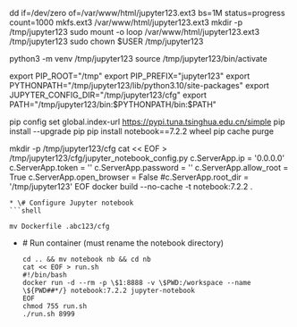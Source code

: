 dd if=/dev/zero of=/var/www/html/jupyter123.ext3 bs=1M status=progress count=1000
mkfs.ext3 /var/www/html/jupyter123.ext3
mkdir -p /tmp/jupyter123
sudo mount -o loop /var/www/html/jupyter123.ext3 /tmp/jupyter123
sudo chown $USER /tmp/jupyter123 

python3 -m venv /tmp/jupyter123
source /tmp/jupyter123/bin/activate

 
export PIP_ROOT="/tmp"
export PIP_PREFIX="jupyter123"
export PYTHONPATH="/tmp/jupyter123/lib/python3.10/site-packages"
export JUPYTER_CONFIG_DIR="/tmp/jupyter123/cfg" 
export PATH="/tmp/jupyter123/bin:\$PYTHONPATH/bin:\$PATH"

pip config set global.index-url https://pypi.tuna.tsinghua.edu.cn/simple
pip install --upgrade pip
pip install notebook==7.2.2 wheel
pip cache purge

mkdir -p /tmp/jupyter123/cfg
cat << EOF >  /tmp/jupyter123/cfg/jupyter_notebook_config.py
c.ServerApp.ip = '0.0.0.0'
c.ServerApp.token = ''
c.ServerApp.password = ''
c.ServerApp.allow_root = True
c.ServerApp.open_browser = False
#c.ServerApp.root_dir = '/tmp/jupyter123'
EOF
  docker build --no-cache -t notebook:7.2.2 .
  ```
* \# Configure Jupyter notebook
  ```shell
  
  mv Dockerfile .abc123/cfg

  ```
* \# Run container (must rename the notebook directory)
  ```shell
  cd .. && mv notebook nb && cd nb
  cat << EOF > run.sh
  #!/bin/bash
  docker run -d --rm -p \$1:8888 -v \$PWD:/workspace --name \${PWD##*/} notebook:7.2.2 jupyter-notebook 
  EOF
  chmod 755 run.sh
  ./run.sh 8999